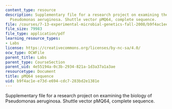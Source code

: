 ```yaml
---
content_type: resource
description: Supplementary file for a research project on examining the biology of
  Pseudomonas aeruginosa. Shuttle vector pMQ64, complete sequence.
file: /courses/7-13-experimental-microbial-genetics-fall-2008/b9f4ac1ee73de694cdc7283bd2e1381e_MIT7_13f08_lab27_pMQ64_sequence.pdf
file_size: 79983
file_type: application/pdf
learning_resource_types:
- Labs
license: https://creativecommons.org/licenses/by-nc-sa/4.0/
ocw_type: OCWFile
parent_title: Labs
parent_type: CourseSection
parent_uid: 4e55194a-0c3b-2934-821a-1d3a37a1a3ae
resourcetype: Document
title: pMQ64 sequence
uid: b9f4ac1e-e73d-e694-cdc7-283bd2e1381e
---
```

Supplementary file for a research project on examining the biology of Pseudomonas aeruginosa. Shuttle vector pMQ64, complete sequence.